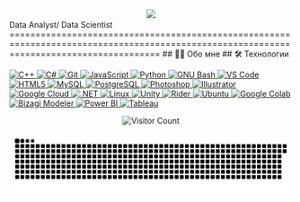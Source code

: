 <div id="header" align="center">
  <img src="https://i.giphy.com/media/v1.Y2lkPTc5MGI3NjExb2t5bnI5aXB1d3ZzOHZtbXZnNnp6b2dicWNlM2RpejV3YXEybWUzcSZlcD12MV9pbnRlcm5hbF9naWZfYnlfaWQmY3Q9cw/M9gbBd9nbDrOTu1Mqx/giphy.gif" width="200"/>
</div>
Data Analyst/ Data Scientist
=========================================================================================================================================
## 👨‍🎓 Обо мне
## 🛠 Технологии
<p align="left">
    <!-- C++ -->
    <a href="https://docs.microsoft.com/en-us/cpp/?view=msvc-170" target="_blank" rel="noreferrer">
        <img src="https://raw.githubusercontent.com/danielcranney/readme-generator/main/public/icons/skills/cplusplus-colored.svg" width="36" height="36" alt="C++" />
    </a>
    <!-- C# -->
    <a href="https://docs.microsoft.com/en-us/dotnet/csharp/" target="_blank" rel="noreferrer">
        <img src="https://raw.githubusercontent.com/danielcranney/readme-generator/main/public/icons/skills/csharp-colored.svg" width="36" height="36" alt="C#" />
    </a>
    <!-- Git -->
    <a href="https://git-scm.com/" target="_blank" rel="noreferrer">
        <img src="https://raw.githubusercontent.com/danielcranney/readme-generator/main/public/icons/skills/git-colored.svg" width="36" height="36" alt="Git" />
    </a>
    <!-- JavaScript -->
    <a href="https://developer.mozilla.org/en-US/docs/Web/JavaScript" target="_blank" rel="noreferrer">
        <img src="https://raw.githubusercontent.com/danielcranney/readme-generator/main/public/icons/skills/javascript-colored.svg" width="36" height="36" alt="JavaScript" />
    </a>
    <!-- Python -->
    <a href="https://www.python.org/" target="_blank" rel="noreferrer">
        <img src="https://raw.githubusercontent.com/danielcranney/readme-generator/main/public/icons/skills/python-colored.svg" width="36" height="36" alt="Python" />
    </a>
    <!-- GNU Bash -->
    <a href="https://www.gnu.org/software/bash/" target="_blank" rel="noreferrer">
        <img src="https://raw.githubusercontent.com/danielcranney/readme-generator/main/public/icons/skills/gnubash.svg" width="36" height="36" alt="GNU Bash" />
    </a>
    <!-- Visual Studio Code -->
    <a href="https://code.visualstudio.com/" target="_blank" rel="noreferrer">
        <img src="https://raw.githubusercontent.com/danielcranney/readme-generator/main/public/icons/skills/visualstudiocode.svg" width="36" height="36" alt="VS Code" />
    </a>
    <!-- HTML5 -->
    <a href="https://developer.mozilla.org/en-US/docs/Glossary/HTML5" target="_blank" rel="noreferrer">
        <img src="https://raw.githubusercontent.com/danielcranney/readme-generator/main/public/icons/skills/html5-colored.svg" width="36" height="36" alt="HTML5" />
    </a>
    <!-- MySQL -->
    <a href="https://www.mysql.com/" target="_blank" rel="noreferrer">
        <img src="https://raw.githubusercontent.com/danielcranney/readme-generator/main/public/icons/skills/mysql-colored.svg" width="36" height="36" alt="MySQL" />
    </a>
    <!-- PostgreSQL -->
    <a href="https://www.postgresql.org/" target="_blank" rel="noreferrer">
        <img src="https://raw.githubusercontent.com/danielcranney/readme-generator/main/public/icons/skills/postgresql-colored.svg" width="36" height="36" alt="PostgreSQL" />
    </a>
    <!-- Photoshop -->
    <a href="https://www.adobe.com/uk/products/photoshop.html" target="_blank" rel="noreferrer">
        <img src="https://raw.githubusercontent.com/danielcranney/readme-generator/main/public/icons/skills/photoshop-colored.svg" width="36" height="36" alt="Photoshop" />
    </a>
    <!-- Illustrator -->
    <a href="https://www.adobe.com/uk/products/illustrator.html" target="_blank" rel="noreferrer">
        <img src="https://raw.githubusercontent.com/danielcranney/readme-generator/main/public/icons/skills/illustrator-colored.svg" width="36" height="36" alt="Illustrator" />
    </a>
    <!-- Google Cloud -->
    <a href="https://cloud.google.com/" target="_blank" rel="noreferrer">
        <img src="https://raw.githubusercontent.com/danielcranney/readme-generator/main/public/icons/skills/googlecloud-colored.svg" width="36" height="36" alt="Google Cloud" />
    </a>
    <!-- .NET -->
    <a href="https://dotnet.microsoft.com/en-us/" target="_blank" rel="noreferrer">
        <img src="https://raw.githubusercontent.com/danielcranney/readme-generator/main/public/icons/skills/dot-net-colored.svg" width="36" height="36" alt=".NET" />
    </a>
    <!-- Linux -->
    <a href="https://www.linux.org" target="_blank" rel="noreferrer">
        <img src="https://raw.githubusercontent.com/danielcranney/readme-generator/main/public/icons/skills/linux-colored.svg" width="36" height="36" alt="Linux" />
    </a>
    <!-- Unity -->
    <a href="https://unity.com/" target="_blank" rel="noreferrer">
        <img src="https://cdn.jsdelivr.net/gh/devicons/devicon/icons/unity/unity-original.svg" width="36" height="36" alt="Unity" />
    </a>
    <!-- Rider -->
    <a href="https://www.jetbrains.com/rider/" target="_blank" rel="noreferrer">
        <img src="https://cdn.jsdelivr.net/gh/devicons/devicon@latest/icons/rider/rider-original.svg" width="36" height="36" alt="Rider" />
    </a>
    <!-- Ubuntu -->
    <a href="https://ubuntu.com/" target="_blank" rel="noreferrer">
        <img src="https://cdn.jsdelivr.net/gh/devicons/devicon@latest/icons/ubuntu/ubuntu-original.svg" width="36" height="36" alt="Ubuntu" />
    </a>
    <!-- Google Colab -->
    <a href="https://colab.research.google.com/" target="_blank" rel="noreferrer">
        <img src="https://upload.wikimedia.org/wikipedia/commons/d/d0/Google_Colaboratory_SVG_Logo.svg" width="36" height="36" alt="Google Colab" />
    </a>
    <!-- Bizagi Modeler -->
    <a href="https://www.bizagi.com/en/platform/modeler" target="_blank" rel="noreferrer">
        <img src="https://upload.wikimedia.org/wikipedia/commons/2/27/Logo-bizagi-2021.svg" width="150" height="36" alt="Bizagi Modeler" />
    </a>
    <!-- Power BI -->
    <a href="https://powerbi.microsoft.com/" target="_blank" rel="noreferrer">
        <img src="https://upload.wikimedia.org/wikipedia/commons/c/cf/New_Power_BI_Logo.svg" width="36" height="36" alt="Power BI" />
    </a>
    <!-- Tableau -->
    <a href="https://www.tableau.com/" target="_blank" rel="noreferrer">
        <img src="https://upload.wikimedia.org/wikipedia/commons/4/4b/Tableau_Logo.png" width="150" height="36" alt="Tableau" />
    </a>
</p>

<p align="center">
    <img src="https://visitor-badge.laobi.icu/badge?page_id=semthedev.semthedev" alt="Visitor Count"/>
</p>

![snake gif](https://github.com/semthedev/semthedev/blob/output/github-snake.svg)
